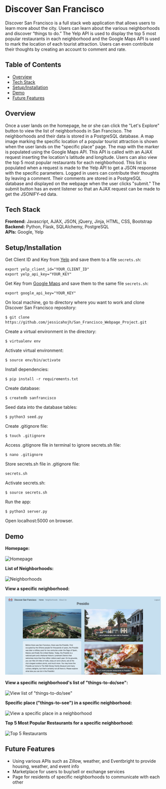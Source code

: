 # Discover San Francisco

Discover San Francisco is a full stack web application that allows users to learn more about the city. Users can learn about the various neighborhoods and discover “things to do.” The Yelp API is used to display the top 5 most popular restaurants in each neighborhood and the Google Maps API is used to mark the location of each tourist attraction. Users can even contribute their thoughts by creating an account to comment and rate. 

## Table of Contents
* [Overview](#overview)<br/>
* [Tech Stack](#techstack)<br/>
* [Setup/Installation](#installation)<br/>
* [Demo](#demo)<br/>
* [Future Features](#features)

<a name="overview"/></a>
## Overview

Once a user lands on the homepage, he or she can click the "Let's Explore" button to view the list of neighborhoods in San Francisco. The neighborhoods and their data is stored in a PostgreSQL database. A map image marking the specific location of a popular tourist attraction is shown when the user lands on the "specific place" page. The map with the marker is populated using the Google Maps API. This API is called with an AJAX request inserting the location's latitude and longitude. Users can also view the top 5 most popular restaurants for each neighborhood. This list is populated when a request is made to the Yelp API to get a JSON response with the specific parameters. Logged in users can contribute their thoughts by leaving a comment. Their comments are stored in a PostgreSQL database and displayed on the webpage when the user clicks "submit." The submit button has an event listener so that an AJAX request can be made to get the JSONIFY-ed data.

<a name="techstack"/></a>
## Tech Stack
**Frontend:** Javascript, AJAX, JSON, jQuery, Jinja, HTML, CSS, Bootstrap</br>
**Backend:** Python, Flask, SQLAlchemy, PostgreSQL<br/>
**APIs:** Google, Yelp<br/>

<a name="installation"/></a>
## Setup/Installation
Get Client ID and Key from [Yelp](https://www.yelp.com/fusion) and save them to a file `secrets.sh`:
```
export yelp_client_id="YOUR_CLIENT_ID"
export yelp_api_key="YOUR_KEY"
```
Get Key from [Google Maps](https://cloud.google.com/maps-platform/?apis=maps) and save them to the same file `secrets.sh`:
```
export google_api_key="YOUR_KEY"
```
On local machine, go to directory where you want to work and clone Discover San Francisco repository:
```
$ git clone https://github.com/jessicahojh/San_Francisco_Webpage_Project.git
```
Create a virtual environment in the directory:
```
$ virtualenv env
```
Activate virtual environment:
```
$ source env/bin/activate
```
Install dependencies:
```
$ pip install -r requirements.txt
```
Create database:
```
$ createdb sanfrancisco
```
Seed data into the database tables:
```
$ python3 seed.py
```
Create .gitignore file:
```
$ touch .gitignore
```
Access .gitignore file in terminal to ignore secrets.sh file:
```
$ nano .gitignore
```
Store secrets.sh file in .gitignore file:
```
secrets.sh
```
Activate secrets.sh:
```
$ source secrets.sh
```
Run the app:
```
$ python3 server.py
```
Open localhost:5000 on browser.

<a name="demo"/></a>
## Demo
**Homepage:**
<br/><br/>
![Homepage](/static/README/homepage.png)
<br/>

**List of Neighborhoods:**
<br/><br/>
![Neighborhoods](/static/README/neighborhoods.gif)
<br/>

**View a specific neighborhood:**
<br/><br/>
![View specific neighborhood](/static/README/specific_neighborhood.png)
<br/>

**View a specific neighborhood's list of "things-to-do/see":**
<br/><br/>
![View list of "things-to-do/see"](/static/README/list_places.gif)
<br/>

**Specific place ("things-to-see") in a specific neighborhood:**
<br/><br/>
![View a specific place in a neighborhood](/static/README/specific_place.gif)
<br/>


**Top 5 Most Popular Restaurants for a specific neighborhood:**
<br/><br/>
![Top 5 Restaurants](/static/README/restaurants.gif)
<br/> 

<a name="features"/></a>
## Future Features
* Using various APIs such as Zillow, weather, and Eventbright to provide housing, weather, and event info 
* Marketplace for users to buy/sell or exchange services
* Page for residents of specific neighborhoods to communicate with each other
